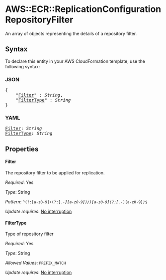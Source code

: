 # AWS::ECR::ReplicationConfiguration RepositoryFilter

An array of objects representing the details of a repository filter.

## Syntax

To declare this entity in your AWS CloudFormation template, use the following syntax:

### JSON

<pre>
{
    "<a href="#filter" title="Filter">Filter</a>" : <i>String</i>,
    "<a href="#filtertype" title="FilterType">FilterType</a>" : <i>String</i>
}
</pre>

### YAML

<pre>
<a href="#filter" title="Filter">Filter</a>: <i>String</i>
<a href="#filtertype" title="FilterType">FilterType</a>: <i>String</i>
</pre>

## Properties

#### Filter

The repository filter to be applied for replication.

_Required_: Yes

_Type_: String

_Pattern_: <code>^(?:[a-z0-9]+(?:[._-][a-z0-9]*)*/)*[a-z0-9]*(?:[._-][a-z0-9]*)*$</code>

_Update requires_: [No interruption](https://docs.aws.amazon.com/AWSCloudFormation/latest/UserGuide/using-cfn-updating-stacks-update-behaviors.html#update-no-interrupt)

#### FilterType

Type of repository filter

_Required_: Yes

_Type_: String

_Allowed Values_: <code>PREFIX_MATCH</code>

_Update requires_: [No interruption](https://docs.aws.amazon.com/AWSCloudFormation/latest/UserGuide/using-cfn-updating-stacks-update-behaviors.html#update-no-interrupt)

